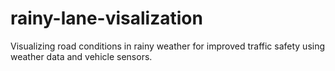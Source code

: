 # rainy-lane-visalization
Visualizing road conditions in rainy weather for improved traffic safety using weather data and vehicle sensors.

